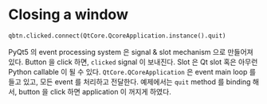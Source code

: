 # Closing a window

```python
qbtn.clicked.connect(QtCore.QcoreApplication.instance().quit)
```

PyQt5 의 event processing system 은 signal & slot mechanism 으로 만들어져있다. 
Button 을 click 하면, `clicked` signal 이  보내진다. Slot 은 Qt slot 혹은 아무런 
Python callable 이 될 수 있다. `QtCore.QCoreApplication` 은 event main loop 를 들고 있고, 
모든 event 를 처리하고 전달한다. 예제에서는 `quit` method 를 binding 해서, button 을 click 
하면 application 이 꺼지게 하였다.
